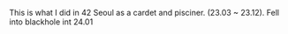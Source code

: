 This is what I did in 42 Seoul as a cardet and pisciner. (23.03 ~ 23.12).
Fell into blackhole int 24.01
